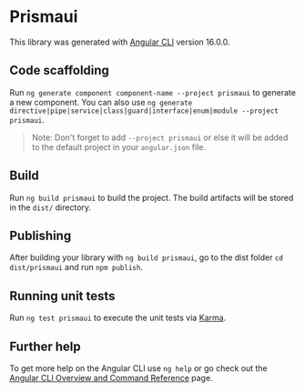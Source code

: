 # Prismaui

This library was generated with [Angular CLI](https://github.com/angular/angular-cli) version 16.0.0.

## Code scaffolding

Run `ng generate component component-name --project prismaui` to generate a new component. You can also use `ng generate directive|pipe|service|class|guard|interface|enum|module --project prismaui`.
> Note: Don't forget to add `--project prismaui` or else it will be added to the default project in your `angular.json` file. 

## Build

Run `ng build prismaui` to build the project. The build artifacts will be stored in the `dist/` directory.

## Publishing

After building your library with `ng build prismaui`, go to the dist folder `cd dist/prismaui` and run `npm publish`.

## Running unit tests

Run `ng test prismaui` to execute the unit tests via [Karma](https://karma-runner.github.io).

## Further help

To get more help on the Angular CLI use `ng help` or go check out the [Angular CLI Overview and Command Reference](https://angular.io/cli) page.
